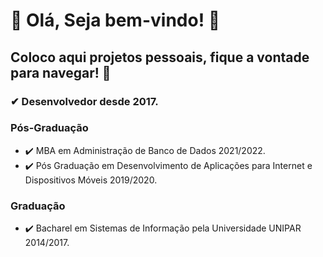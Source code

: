 # 🚧  Olá, Seja bem-vindo! 🚧
## Coloco aqui projetos pessoais, fique a vontade para navegar! 👋

### ✔ Desenvolvedor desde 2017.

### Pós-Graduação
- ✔️ MBA em Administração de Banco de Dados 2021/2022.
- ✔️ Pós Graduação em Desenvolvimento de Aplicações para Internet e Dispositivos Móveis 2019/2020.

### Graduação
- ✔️ Bacharel em Sistemas de Informação pela Universidade UNIPAR 2014/2017.

